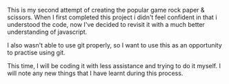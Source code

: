 This is my second attempt of creating the popular game rock paper & scissors. When I first completed this project i didn't feel confident in that i understood the code, now I've decided to revisit it with a much better understanding of javascript.

I also wasn't able to use git properly, so I want to use this as an opportunity to practise using git.

This time, I will be coding it with less assistance and trying to do it myself. I will note any new things that I have learnt during this process.



